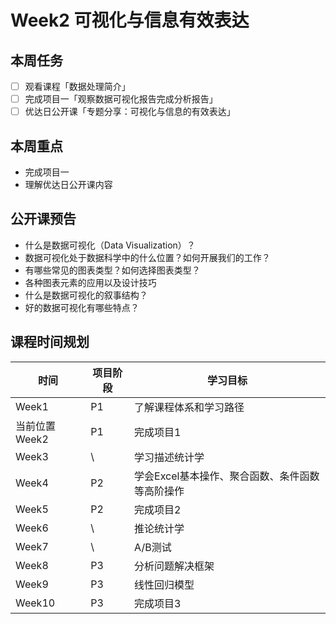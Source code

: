 # Week2 可视化与信息有效表达
## 本周任务

  - [ ] 观看课程「数据处理简介」
  - [ ] 完成项目一「观察数据可视化报告完成分析报告」
  - [ ] 优达日公开课「专题分享：可视化与信息的有效表达」

## 本周重点
  - 完成项目一
  - 理解优达日公开课内容

## 公开课预告
 - 什么是数据可视化（Data Visualization）？
 - 数据可视化处于数据科学中的什么位置？如何开展我们的工作？
 - 有哪些常见的图表类型？如何选择图表类型？
 - 各种图表元素的应用以及设计技巧
 - 什么是数据可视化的叙事结构？
 - 好的数据可视化有哪些特点？

## 课程时间规划

时间|项目阶段|学习目标
---|---|---
Week1| P1|了解课程体系和学习路径
当前位置Week2|P1|完成项目1
Week3|\ |学习描述统计学
Week4|P2|学会Excel基本操作、聚合函数、条件函数等高阶操作
Week5|P2|完成项目2
Week6|\ |推论统计学
Week7|\ |A/B测试
Week8|P3|分析问题解决框架
Week9|P3|线性回归模型
Week10|P3|完成项目3
